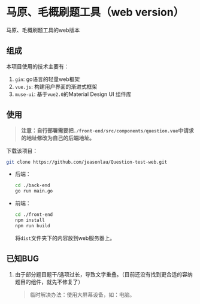 # 马原、毛概刷题工具（web version）
马原、毛概刷题工具的web版本

## 组成

本项目使用的技术主要有：

1. `gin`: go语言的轻量web框架
2. `vue.js`: 构建用户界面的渐进式框架
3. `muse-ui`: 基于`vue2.0`的Material Design UI 组件库

## 使用

> **注意：自行部署需要把`./front-end/src/components/question.vue`中请求的地址修改为自己的后端地址。**

下载该项目：

```bash
git clone https://github.com/jeasonlau/Question-test-web.git
```

+ 后端：

  ```bash
  cd ./back-end
  go run main.go
  ```

+ 前端：

  ```bash
  cd ./front-end
  npm install
  npm run build
  ```

  将`dist`文件夹下的内容放到web服务器上。

## 已知BUG

1. 由于部分题目题干/选项过长，导致文字重叠。（目前还没有找到更合适的容纳题目的组件，就先不修复了）

   > 临时解决办法：使用大屏幕设备，如：电脑。
